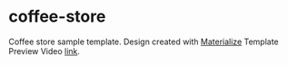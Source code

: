 # coffee-store
Coffee store sample template. Design created with [Materialize](http://materializecss.com/) Template Preview Video [link](https://vimeo.com/180846566).
